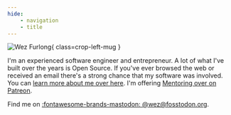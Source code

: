 ```yaml
---
hide:
    - navigation
    - title
---
```


![Wez Furlong](/images/wez-portrait-400.jpeg){ class=crop-left-mug }

I'm an experienced software engineer and entrepreneur. A lot of what I've built
over the years is Open Source. If you've ever browsed the web or received an
email there's a strong chance that my software was involved. You can [learn
more about me over here](about.md).  I'm offering [Mentoring over
on Patreon](https://www.patreon.com/WezFurlong).

Find me on [:fontawesome-brands-mastodon: @wez@fosstodon.org](https://fosstodon.org/@wez).

